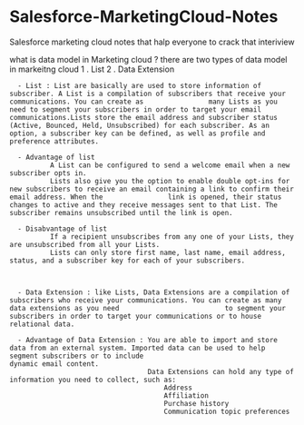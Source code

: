 # Salesforce-MarketingCloud-Notes
Salesforce marketing cloud notes that halp everyone to crack that interiview 

what is data model in Marketing cloud ? 
 there are two types of data model in markeitng cloud 
    1 . List 
    2 . Data Extension 
    
      - List : List are basically are used to store information of subscriber. A List is a compilation of subscribers that receive your communications. You can create as                many Lists as you need to segment your subscribers in order to target your email communications.Lists store the email address and subscriber status                      (Active, Bounced, Held, Unsubscribed) for each subscriber. As an option, a subscriber key can be defined, as well as profile and preference attributes.
      
      - Advantage of list                
              A List can be configured to send a welcome email when a new subscriber opts in.
              Lists also give you the option to enable double opt-ins for new subscribers to receive an email containing a link to confirm their email address. When the                link is opened, their status changes to active and they receive messages sent to that List. The subscriber remains unsubscribed until the link is open.
      
      - Disabvantage of list 
              If a recipient unsubscribes from any one of your Lists, they are unsubscribed from all your Lists.
              Lists can only store first name, last name, email address, status, and a subscriber key for each of your subscribers.



      - Data Extension : like Lists, Data Extensions are a compilation of subscribers who receive your communications. You can create as many data extensions as you need                          to segment your subscribers in order to target your communications or to house relational data.
      
      - Advantage of Data Extension : You are able to import and store data from an external system. Imported data can be used to help segment subscribers or to include                                       dynamic email content.
                                      Data Extensions can hold any type of information you need to collect, such as:
                                          Address
                                          Affiliation
                                          Purchase history
                                          Communication topic preferences
